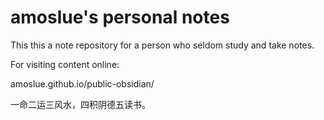 # amoslue's personal notes

This this a note repository for a person who seldom study and take notes.

For visiting content online:

amoslue.github.io/public-obsidian/

一命二运三风水，四积阴德五读书。

